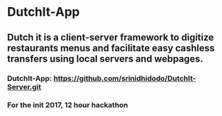 # DutchIt-App

## Dutch it is a client-server framework to digitize restaurants menus and facilitate easy cashless transfers using local servers and webpages.

### DutchIt-App: https://github.com/srinidhidodo/DutchIt-Server.git

### For the init 2017, 12 hour hackathon
